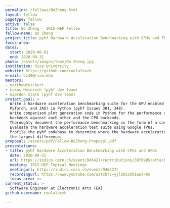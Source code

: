 ```yaml
---
permalink: /fellows/BoZheng.html
layout: fellow
pagetype: fellow
active: false
title: Bo Zheng - IRIS-HEP Fellow
fellow-name: Bo Zheng
project_title: pyhf Hardware Acceleration Benchmarking with GPUs and TPUs
focus-area:
dates:
  start: 2020-06-01
  end: 2020-08-31
photo: /assets/images/team/Bo-Zheng.jpg
institution: Rice University
website: https://github.com/coolalexzb
e-mail: bz30@rice.edu
mentors:
- matthewfeickert
- Lukas Heinrich (pyhf dev team)
- Giordon Stark (pyhf dev team)
project_goal: >
  Write a hardware acceleration benchmarking suite for the GPU enabled backends (TensorFlow,
  PyTorch, and JAX) in Python (pyhf Issues 301, 348).
  Write comparison plot generation code in Python for the performance of the GPU enabled
  backends against each other and the CPU backends.
  Thoroughly document the performance benchmarking in the form of a case study.
  Evaluate the hardware acceleration test suite using Google TPUs.
  Profile the pyhf codebase to determine where the hardware acceleration is making
  the largest difference.
proposal: /assets/pdf/Fellow-BoZheng-Proposal.pdf
presentations:
- title: pyhf Hardware Acceleration Benchmarking with CPUs and GPUs
  date: 2020-08-31
  url: https://indico.cern.ch/event/946427/contributions/3976985/attachments/2094041/3519207/IRIS-HEP_presentation.pdf
  meeting: IRIS-HEP Topical Meetings
  meetingurl: https://indico.cern.ch/event/946427/
  recordingurl: https://www.youtube.com/watch?v=yjlzO5oXb1w&t=0s
  focus-area: as
current_status: >
  Software Engineer at Electronic Arts (EA)
github-username: coolalexzb

---
```

